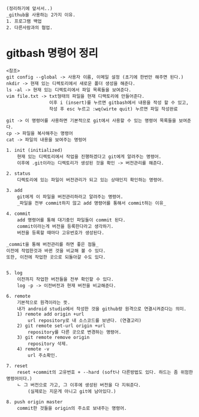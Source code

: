     (정리하기에 앞서서..)
    _github을 사용하는 2가지 이유.
    1. 프로그램 백업
    2. 다른사람과의 협업.

# gitbash 명령어 정리

    <참조>
    git config --global -> 사용자 이름, 이메일 설정 (초기에 한번만 해주면 된다.)
    nkdir -> 현재 있는 디렉토리에서 새로운 폴더 생성을 해준다.
    ls -al -> 현재 있는 디렉토리에서 파일 목록들을 보여준다.
    vim file.txt -> txt형태의 파일을 현재 디랙토리에 만들어준다. 
                    이후 i (insert)를 누르면 gitbash에서 내용을 작성 할 수 있고,
                    작성 후 esc 누르고 :wq(wirte quit) 누르면 파일 작성완료

    git -> 이 명령어를 사용하면 기본적으로 git에서 사용할 수 있는 명령어 목록들을 보여준다. 
    cp -> 파일을 복사해주는 명령어 
    cat -> 파일의 내용을 보여주는 명렁어 
     
    1. init (initialized)
        현재 있는 디렉토리에서 작업을 진행하겠다고 git에게 알려주는 명령어.
        이후에 .git이라는 디렉토리가 생성된 것을 확인 -> 버전관리를 해준다.

    2. status 
        디렉토리에 있는 파일이 버전관리가 되고 있는 상태인지 확인하는 명령어.

    3. add
        git에게 이 파일을 버전관리하라고 알려주는 명령어.
        _파일을 전부 commit하지 않고 add 명령어를 통해서 commit하는 이유_

    4. commit
        add 명령어를 통해 대기중인 파일들이 commit 된다.
        commit이라는게 버전을 등록한다라고 생각하기.
        버전을 등록할 때마다 고유번호가 생성된다.

    _commit을 통해 버전관리를 하면 좋은 점들_
    이전에 작업한것과 바뀐 것을 비교해 볼 수 있다.
    또한, 이전에 작업한 곳으로 되돌아갈 수도 있다.


    5. log 
        이전까지 작업한 버전들을 전부 확인할 수 있다.
        log -p -> 이전버전과 현재 버전을 비교해준다.

    6. remote 
        기본적으로 원격이라는 뜻.
        내가 android studio에서 작성한 것을 github랑 원격으로 연결시켜준다는 의미.
        1) remote add origin +url
            url repository로 내 소스코드를 보낸다. (연결고리)
        2) git remote set-url origin +url
            repository를 다른 곳으로 변경하는 명령어.
        3) git remote remove origin 
            repository 삭제. 
        4) remote -v
            url 주소확인.

    7. reset 
        reset +commit의 고유번호 + --hard (soft나 다른방법도 있다. 하드는 좀 위험한 명령어이다.)
        ㄴ 그 버전으로 가고, 그 이후에 생성된 버전을 다 지워준다. 
            (실제로는 지운게 아니고 git에 남아있다.)

    8. push origin master
        commit한 것들을 origin의 주소로 보내주는 명령어.

